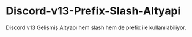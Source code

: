 # Discord-v13-Prefix-Slash-Altyapi
Discord v13 Gelişmiş Altyapı hem slash hem de prefix ile kullanılabiliyor.
